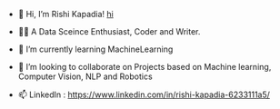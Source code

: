 - 👋 Hi, I’m Rishi Kapadia! [hi](https://user-images.githubusercontent.com/79524479/124361125-1ea94600-dc4b-11eb-8127-332bfdc59f25.gif)

- 👨‍💻 A Data Sceince Enthusiast, Coder and Writer.
- 🌱 I’m currently learning MachineLearning 
- 💞️ I’m looking to collaborate on Projects based on Machine learning, Computer Vision, NLP and Robotics
- 📫 LinkedIn : https://www.linkedin.com/in/rishi-kapadia-6233111a5/

<!---
Rishi-S-Kapadia/Rishi-S-Kapadia is a ✨ special ✨ repository because its `README.md` (this file) appears on your GitHub profile.
You can click the Preview link to take a look at your changes.
--->
